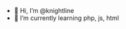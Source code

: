 - 👋 Hi, I’m @knightline
- 🌱 I’m currently learning php, js, html

<!---
knightline/knightline is a ✨ special ✨ repository because its `README.md` (this file) appears on your GitHub profile.
You can click the Preview link to take a look at your changes.
--->
